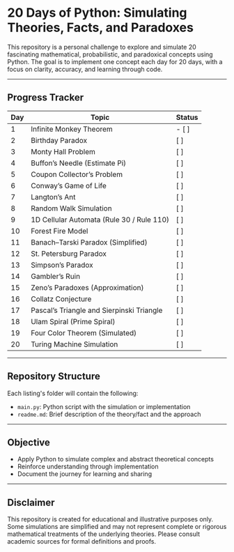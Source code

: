 # 20 Days of Python: Simulating Theories, Facts, and Paradoxes

This repository is a personal challenge to explore and simulate 20 fascinating mathematical, probabilistic, and paradoxical concepts using Python. The goal is to implement one concept each day for 20 days, with a focus on clarity, accuracy, and learning through code.

---

## Progress Tracker

| Day | Topic | Status |
|-----|-------------------------------|--------|
| 1   | Infinite Monkey Theorem       | - [ ]   |
| 2   | Birthday Paradox              | [ ]    |
| 3   | Monty Hall Problem            | [ ]    |
| 4   | Buffon’s Needle (Estimate Pi) | [ ]    |
| 5   | Coupon Collector’s Problem    | [ ]    |
| 6   | Conway’s Game of Life         | [ ]    |
| 7   | Langton’s Ant                 | [ ]    |
| 8   | Random Walk Simulation        | [ ]    |
| 9   | 1D Cellular Automata (Rule 30 / Rule 110) | [ ] |
| 10  | Forest Fire Model             | [ ]    |
| 11  | Banach–Tarski Paradox (Simplified) | [ ] |
| 12  | St. Petersburg Paradox        | [ ]    |
| 13  | Simpson’s Paradox             | [ ]    |
| 14  | Gambler’s Ruin                | [ ]    |
| 15  | Zeno’s Paradoxes (Approximation) | [ ] |
| 16  | Collatz Conjecture            | [ ]    |
| 17  | Pascal’s Triangle and Sierpinski Triangle | [ ] |
| 18  | Ulam Spiral (Prime Spiral)    | [ ]    |
| 19  | Four Color Theorem (Simulated) | [ ]   |
| 20  | Turing Machine Simulation     | [ ]    |

---

## Repository Structure

Each listing's folder will contain the following:

- `main.py`: Python script with the simulation or implementation
- `readme.md`: Brief description of the theory/fact and the approach
---

## Objective

- Apply Python to simulate complex and abstract theoretical concepts
- Reinforce understanding through implementation
- Document the journey for learning and sharing

---

## Disclaimer

This repository is created for educational and illustrative purposes only. Some simulations are simplified and may not represent complete or rigorous mathematical treatments of the underlying theories. Please consult academic sources for formal definitions and proofs.
